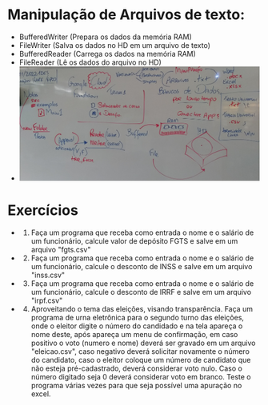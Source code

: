 # Manipulação de Arquivos de texto:
- BufferedWriter (Prepara os dados da memória RAM)
- FileWriter (Salva os dados no HD em um arquivo de texto)
- BufferedReader (Carrega os dados na memória RAM)
- FileReader (Lê os dados do arquivo no HD)
- <img src="lousa.jpg">

# Exercícios
- 1. Faça um programa que receba como entrada o nome e o salário de um funcionário, calcule valor de depósito FGTS e salve em um arquivo "fgts.csv"
- 2. Faça um programa que receba como entrada o nome e o salário de um funcionário, calcule o desconto de INSS e salve em um arquivo "inss.csv"
- 3. Faça um programa que receba como entrada o nome e o salário de um funcionário, calcule o desconto de IRRF e salve em um arquivo "irpf.csv"
- 4. Aproveitando o tema das eleições, visando transparência.
	Faça um programa de urna eletrônica para o segundo turno das eleições, onde o eleitor digite o número do candidado e na tela apareça o nome deste,
	após apareça um menu de confirmação, em caso positivo o voto (numero e nome) deverá ser gravado em um arquivo "eleicao.csv",
	caso negativo deverá solicitar novamente o número do candidato, caso o eleitor coloque um número de candidato que não esteja pré-cadastrado, deverá considerar voto nulo.
	Caso o número digitado seja 0 deverá considerar voto em branco.
	Teste o programa várias vezes para que seja possível uma apuração no excel.
